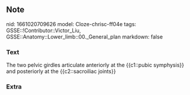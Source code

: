 ## Note
nid: 1661020709626
model: Cloze-chrisc-ff04e
tags: GSSE::!Contributor::Victor_Liu, GSSE::Anatomy::Lower_limb::00._General_plan
markdown: false

### Text
The two pelvic girdles articulate anteriorly at the {{c1::pubic symphysis}} and posteriorly at the {{c2::sacroiliac joints}}

### Extra

